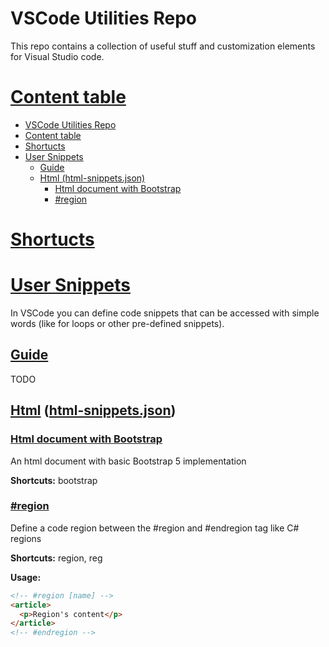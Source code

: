 # VSCode Utilities Repo

This repo contains a collection of useful stuff and customization elements for Visual Studio code.

# [Content table](#contents)
- [VSCode Utilities Repo](#vscode-utilities-repo)
- [Content table](#content-table)
- [Shortucts](#shortucts)
- [User Snippets](#user-snippets)
  - [Guide](#guide)
  - [Html (html-snippets.json)](#html-html-snippetsjson)
    - [Html document with Bootstrap](#html-document-with-bootstrap)
    - [#region](#region)


<div style="page-break-after: always;"></div>

# [Shortucts](#shortucts)


# [User Snippets](#snippets) 
In VSCode you can define code snippets that can be accessed with simple words (like for loops or other pre-defined snippets). 
## [Guide](#guide)
TODO 
## [Html](#snippet-html) ([html-snippets.json](./Snippets/html-snippets)) 

  ### [Html document with Bootstrap](#snippets-html-bootstrap)
  An html document with basic Bootstrap 5 implementation
  
  **Shortcuts:** bootstrap
  ### [#region](#snippets-html-code-region)
  Define a code region between the #region and #endregion tag like C# regions

  **Shortcuts:** region, reg
  
  **Usage:**
  ```html
  <!-- #region [name] -->
  <article>
    <p>Region's content</p>
  </article>
  <!-- #endregion -->
  ```